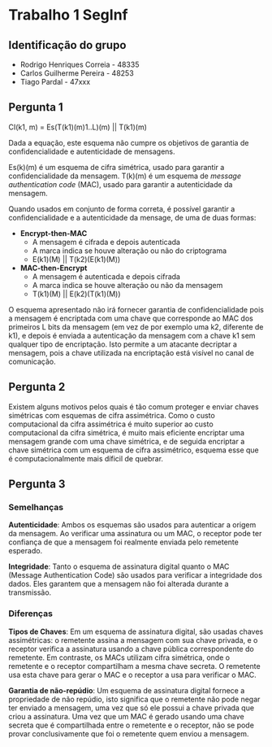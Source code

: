 # Trabalho 1 SegInf

## Identificação do grupo

- Rodrigo Henriques Correia - 48335
- Carlos Guilherme Pereira - 48253
- Tiago Pardal - 47xxx

## Pergunta 1

CI(k1, m) = Es(T(k1)(m)1..L)(m) || T(k1)(m)

Dada a equação, este esquema não cumpre os objetivos de garantia de confidencialidade e autenticidade de mensagens.

Es(k)(m) é um esquema de cifra simétrica, usado para garantir a confidencialidade da mensagem.
T(k)(m) é um esquema de *message authentication code* (MAC), usado para garantir a autenticidade da mensagem.

Quando usados em conjunto de forma correta, é possível garantir a confidencialidade e a autenticidade da mensage, de uma de duas formas:

- **Encrypt-then-MAC**
  - A mensagem é cifrada e depois autenticada
  - A marca indica se houve alteração ou não do criptograma
  - E(k1)(M) || T(k2)(E(k1)(M))
- **MAC-then-Encrypt**
  - A mensagem é autenticada e depois cifrada
  - A marca indica se houve alteração ou não da mensagem
  - T(k1)(M) || E(k2)(T(k1)(M))

O esquema apresentado não irá fornecer garantia de confidencialidade pois a mensagem é encriptada com uma chave que corresponde ao MAC dos primeiros L bits da mensagem (em vez de por exemplo uma k2, diferente de k1), e depois é enviada a autenticação da mensagem com a chave k1 sem qualquer tipo de encriptação. Isto permite a um atacante decriptar a mensagem, pois a chave utilizada na encriptação está visível no canal de comunicação.

## Pergunta 2

Existem alguns motivos pelos quais é tão comum proteger e enviar chaves simétricas com esquemas de cifra assimétrica.
Como o custo computacional da cifra assimétrica é muito superior ao custo computacional da cifra simétrica, é muito mais eficiente encriptar uma mensagem grande com uma chave simétrica, e de seguida encriptar a chave simétrica com um esquema de cifra assimétrico, esquema esse que é computacionalmente mais díficil de quebrar.

## Pergunta 3

### Semelhanças

**Autenticidade**: Ambos os esquemas são usados para autenticar a origem da mensagem. Ao verificar uma assinatura ou um MAC, o receptor pode ter confiança de que a mensagem foi realmente enviada pelo remetente esperado.

**Integridade**: Tanto o esquema de assinatura digital quanto o MAC (Message Authentication Code) são usados para verificar a integridade dos dados. Eles garantem que a mensagem não foi alterada durante a transmissão.

### Diferenças

**Tipos de Chaves**: Em um esquema de assinatura digital, são usadas chaves assimétricas: o remetente assina a mensagem com sua chave privada, e o receptor verifica a assinatura usando a chave pública correspondente do remetente. Em contraste, os MACs utilizam cifra simétrica, onde o remetente e o receptor compartilham a mesma chave secreta. O remetente usa esta chave para gerar o MAC e o receptor a usa para verificar o MAC.

**Garantia de não-repúdio**: Um esquema de assinatura digital fornece a propriedade de não repúdio, isto significa que o remetente não pode negar ter enviado a mensagem, uma vez que só ele possui a chave privada que criou a assinatura. Uma vez que um MAC é gerado usando uma chave secreta que é compartilhada entre o remetente e o receptor, não se pode provar conclusivamente que foi o remetente quem enviou a mensagem.

